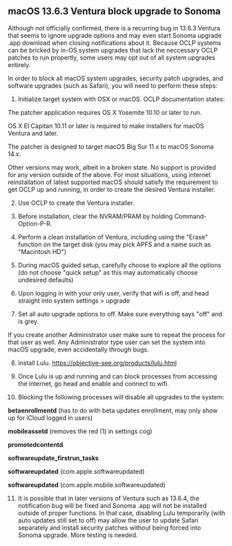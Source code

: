 ## macOS 13.6.3 Ventura block upgrade to Sonoma
Although not officially confirmed, there is a recurring bug in 13.6.3 Ventura that seems to ignore upgrade options and may even start Sonoma upgrade .app download when closing notifications about it. Because OCLP systems can be bricked by in-OS system upgrades that lack the neccessary OCLP patches to run propertly, some users may opt out of all system upgrades entirely.

In order to block all macOS system upgrades, security patch upgrades, and software upgrades (such as Safari), you will need to perform these steps:
1. Initialize target system with OSX or macOS. OCLP documentation states:
   
The patcher application requires OS X Yosemite 10.10 or later to run.

OS X El Capitan 10.11 or later is required to make installers for macOS Ventura and later.

The patcher is designed to target macOS Big Sur 11.x to macOS Sonoma 14.x.

Other versions may work, albeit in a broken state. No support is provided for any version outside of the above.
For most situations, using internet reinstallation of latest supported macOS should satisfy the requirement to get OCLP up and running, in order to create the desired Ventura installer.

2. Use OCLP to create the Ventura installer.
  
3. Before installation, clear the NVRAM/PRAM by holding Command-Option-P-R.
   
4. Perform a clean installation of Ventura, including using the "Erase" function on the target disk (you may pick APFS and a name such as "Macintosh HD")
   
5. During macOS guided setup, carefully choose to explore all the options (do not choose "quick setup" as this may automatically choose undesired defaults)
    
6. Upon logging in with your only user, verify that wifi is off, and head straight into system settings > upgrade
    
7. Set all auto upgrade options to off. Make sure everything says "off" and is grey.

If you create another Administrator user make sure to repeat the process for that user as well. Any Administrator type user can set the system into macOS upgrade, even accidentally through bugs.

8. Install Lulu. https://objective-see.org/products/lulu.html
    
9. Once Lulu is up and running and can block processes from accessing the internet, go head and enable and connect to wifi.
    
10. Blocking the following processes will disable all upgrades to the system:
     
**betaenrollmentd** (has to do with beta updates enrollment, may only show up for iCloud logged in users)

**mobileassetd** (removes the red (1) in settings cog)

**promotedcontentd**

**softwareupdate_firstrun_tasks**

**softwareupdated** (com.apple.softwareupdated)

**softwareupdated** (com.apple.mobile.softwareupdated)

11. It is possible that in later versions of Ventura such as 13.6.4, the notification bug will be fixed and Sonoma .app will not be installed outside of proper functions. In that case, disabling Lulu temporarily (with auto updates still set to off) may allow the user to update Safari separately and install security patches without being forced into Sonoma upgrade. More testing is needed.
